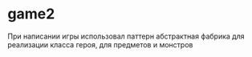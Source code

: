 # game2

При написании игры использовал паттерн абстрактная фабрика для реализации класса героя, для предметов и монстров
